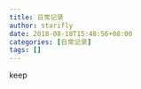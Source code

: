```yaml
---
title: 日常记录
author: starifly
date: 2018-08-18T15:48:56+08:00
categories: [日常记录]
tags: []
---
```


keep
